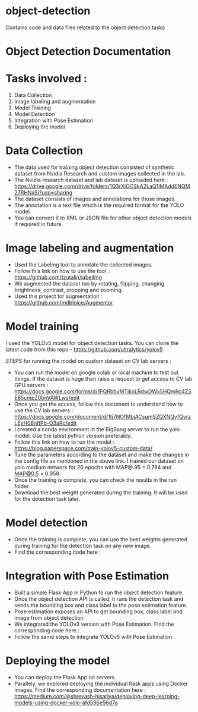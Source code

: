 # object-detection
Contains code and data files related to the object detection tasks

# Object Detection Documentation

# Tasks involved : 
1. Data Collection
2. Image labeling and augmentation
3. Model Training
4. Model Detection
5. Integration with Pose Estimation
6. Deploying the model


# Data Collection
- The data used for training object detection consisted of synthetic dataset from Nvidia Research and custom images collected in the lab.
- The Nvidia research dataset and lab dataset is uploaded here : https://drive.google.com/drive/folders/1Q3rXiOCSkA2LaQ1IMAddENQM27RHNxSi?usp=sharing
- The dataset consists of images and annotations for those images.
- The annotation is a text file which is the required format for the YOLO model.
- You can convert it to XML or JSON file for other object detection models if required in future.

# Image labeling and augmentation
- Used the Labelmg tool to annotate the collected images.
- Follow this link on how to use the tool : https://github.com/tzutalin/labelImg 
- We augmented the dataset too by rotating, flipping, changing brightness, contrast, cropping and zooming. 
- Used this project for augmentation : https://github.com/mdbloice/Augmentor

# Model training
I used the YOLOv5 model for object detection tasks. You can clone the latest code from this repo - https://github.com/ultralytics/yolov5 

STEPS for running the model on custom dataset on CV lab servers : 

- You can run the model on google colab or local machine to test out things. If the dataset is huge then raise a request to get access to CV lab GPU servers : https://docs.google.com/forms/d/1PQRbbvMTjkoLRdwDWx5HQmRc4ZSE85cmpZ0bnVAWLws/edit
- Once you get the access, follow this document to understand how to use the CV lab servers : https://docs.google.com/document/d/1tj7NOfMbjACsgmSZQXNQvfQvrzLEyH06nftPb-O3aRc/edit
- I created a conda environment in the BigBang server to run the yolo model. Use the latest python version preferably.
- Follow this link on how to run the model : https://blog.paperspace.com/train-yolov5-custom-data/
- Tune the parameters according to the dataset and make the changes in the config file as mentioned in the above link. I trained our dataset on yolo medium network for 20 epochs with MAP@.95 = 0.784 and MAP@0.5 = 0.958
- Once the training is complete, you can check the results in the run folder.
- Download the best weight generated during the training. It will be used for the detection task later.

# Model detection
- Once the training is complete, you can use the best weights generated during training for the detection task on any new image.
- Find the corresponding code here : 

# Integration with Pose Estimation
- Built a simple Flask App in Python to run the object detection feature. 
- Once the object detection API is called, it runs the detection task and sends the bounding box and class label to the pose estimation feature.
- Pose estimation exposes an API to get bounding box, class label and image from object detection
- We integrated the YOLOv3 version with Pose Estimation. Find the corresponding code here :
- Follow the same steps to integrate YOLOv5 with Pose Estimation.

# Deploying the model
- You can deploy the Flask App on servers. 
- Parallely, we explored deploying the individual flask apps using Docker images. Find the corresponding documentation here : https://medium.com/@shreyash-hisariya/deploying-deep-learning-models-using-docker-yolo-afd596e56d7a
